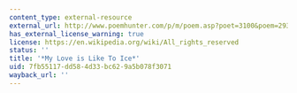 ```yaml
---
content_type: external-resource
external_url: http://www.poemhunter.com/p/m/poem.asp?poet=3100&poem=29385
has_external_license_warning: true
license: https://en.wikipedia.org/wiki/All_rights_reserved
status: ''
title: '*My Love is Like To Ice*'
uid: 7fb55117-dd58-4d33-bc62-9a5b078f3071
wayback_url: ''
---
```

